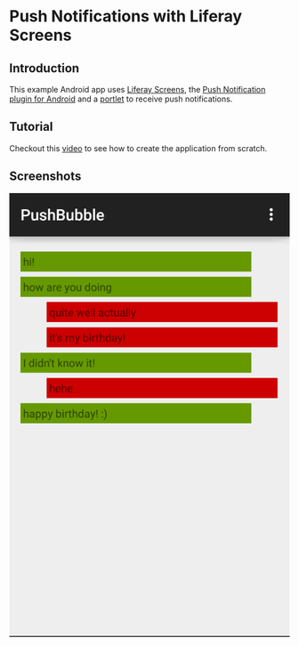 # Push Notifications with Liferay Screens

## Introduction

This example Android app uses [Liferay Screens](https://github.com/liferay/liferay-screens/), the [Push Notification plugin for Android](https://github.com/brunofarache/liferay-push-android) and a [portlet](https://github.com/liferay/liferay-plugins/tree/master/portlets/push-notifications-portlet) to receive push notifications.

## Tutorial

Checkout this [video](https://www.youtube.com/watch?v=kWcblfLRaQI) to see how to create the application from scratch.

## Screenshots

 ![](images/PushBubble.png)